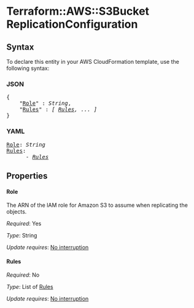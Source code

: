 # Terraform::AWS::S3Bucket ReplicationConfiguration

## Syntax

To declare this entity in your AWS CloudFormation template, use the following syntax:

### JSON

<pre>
{
    "<a href="#role" title="Role">Role</a>" : <i>String</i>,
    "<a href="#rules" title="Rules">Rules</a>" : <i>[ <a href="replicationconfiguration-rules.md">Rules</a>, ... ]</i>
}
</pre>

### YAML

<pre>
<a href="#role" title="Role">Role</a>: <i>String</i>
<a href="#rules" title="Rules">Rules</a>: <i>
      - <a href="replicationconfiguration-rules.md">Rules</a></i>
</pre>

## Properties

#### Role

The ARN of the IAM role for Amazon S3 to assume when replicating the objects.

_Required_: Yes

_Type_: String

_Update requires_: [No interruption](https://docs.aws.amazon.com/AWSCloudFormation/latest/UserGuide/using-cfn-updating-stacks-update-behaviors.html#update-no-interrupt)

#### Rules

_Required_: No

_Type_: List of <a href="replicationconfiguration-rules.md">Rules</a>

_Update requires_: [No interruption](https://docs.aws.amazon.com/AWSCloudFormation/latest/UserGuide/using-cfn-updating-stacks-update-behaviors.html#update-no-interrupt)

